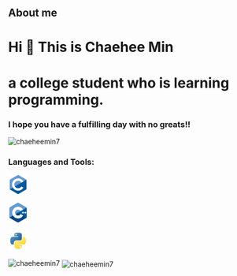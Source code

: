 ## About me 

<h1 align="left"> Hi 👋 This is Chaehee Min</h1>
<h1 align="left">a college student who is learning programming.</h2>
<h3 align="left">I hope you have a fulfilling day with no greats!!</h3>

<p align="left"> <img src="https://komarev.com/ghpvc/?username=chaeheemin7&label=Profile%20views&color=0e75b6&style=flat" alt="chaeheemin7" /> </p>

<p align="left">
</p>

<h3 align="left">Languages and Tools:</h3>
<p align="left"> 
  
  <a href="https://www.c.com/" target="_blank" rel="noreferrer"> <img 
src="https://raw.githubusercontent.com/devicons/devicon/master/icons/c/c-original.svg" alt="c" width="40" height="40"/> </a>
  
  <a href="https://www.cplusepluse.com/cpp/" target="_blank" rel="noreferrer"> <img 
src="https://raw.githubusercontent.com/devicons/devicon/master/icons/cplusplus/cplusplus-original.svg" alt="cplusepluse" width="40" height="40"/> </a>
  
  <a href="https://www.python.org" target="_blank" rel="noreferrer"> <img 
src="https://raw.githubusercontent.com/devicons/devicon/master/icons/python/python-original.svg" alt="python" width="40" height="40"/> </a> </p>

<p><img align="left" src="https://github-readme-stats.vercel.app/api/top-langs?username=chaeheemin7&show_icons=true&locale=en&layout=compact" alt="chaeheemin7" /></p>

<p>&nbsp;<img align="center" src="https://github-readme-stats.vercel.app/api?username=chaeheemin7&show_icons=true&locale=en" alt="chaeheemin7" /></p>
